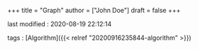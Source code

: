 +++
title = "Graph"
author = ["John Doe"]
draft = false
+++

last modified
: 2020-08-19 22:12:14


tags
: [Algorithm]({{< relref "20200916235844-algorithm" >}})
